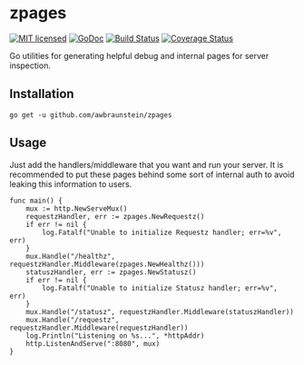 # zpages
[![MIT licensed](https://img.shields.io/github/license/awbraunstein/zpages.svg)](LICENSE)
[![GoDoc](https://godoc.org/github.com/awbraunstein/zpages?status.svg)](https://godoc.org/github.com/awbraunstein/zpages)
[![Build Status](https://travis-ci.org/awbraunstein/zpages.svg?branch=master)](https://travis-ci.org/awbraunstein/zpages)
[![Coverage Status](https://img.shields.io/codecov/c/github/awbraunstein/zpages.svg)](https://codecov.io/gh/awbraunstein/zpages)

Go utilities for generating helpful debug and internal pages for server inspection.

## Installation

`go get -u github.com/awbraunstein/zpages`

## Usage

Just add the handlers/middleware that you want and run your server. It is recommended to put these pages behind some sort of internal auth to avoid leaking this information to users.
```golang
func main() {
	mux := http.NewServeMux()
	requestzHandler, err := zpages.NewRequestz()
	if err != nil {
		log.Fatalf("Unable to initialize Requestz handler; err=%v", err)
	}
	mux.Handle("/healthz", requestzHandler.Middleware(zpages.NewHealthz()))
	statuszHandler, err := zpages.NewStatusz()
	if err != nil {
		log.Fatalf("Unable to initialize Statusz handler; err=%v", err)
	}
	mux.Handle("/statusz", requestzHandler.Middleware(statuszHandler))
	mux.Handle("/requestz", requestzHandler.Middleware(requestzHandler))
	log.Println("Listening on %s...", *httpAddr)
	http.ListenAndServe(":8080", mux)
}
```
